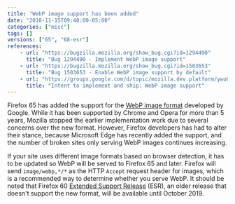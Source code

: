 ```yaml
---
title: "WebP image support has been added"
date: "2018-11-15T09:40:00-05:00"
categories: ["misc"]
tags: []
versions: ["65", "68-esr"]
references:
    - url: "https://bugzilla.mozilla.org/show_bug.cgi?id=1294490"
      title: "Bug 1294490 - Implement WebP image support"
    - url: "https://bugzilla.mozilla.org/show_bug.cgi?id=1503653"
      title: "Bug 1503653 - Enable WebP image support by default"
    - url: "https://groups.google.com/d/topic/mozilla.dev.platform/ywu0gzoQfRY/discussion"
      title: "Intent to implement and ship: WebP image support"
---
```

Firefox 65 has added the support for the [WebP image format](https://en.wikipedia.org/wiki/WebP) developed by Google. While it has been supported by Chrome and Opera for more than 5 years, Mozilla stopped the earlier implementation work due to several concerns over the new format. However, Firefox developers has had to alter their stance, because Microsoft Edge has recently added the support, and the number of broken sites only serving WebP images continues increasing.

If your site uses different image formats based on browser detection, it has to be updated so WebP will be served to Firefox 65 and later. Firefox will send `image/webp,*/*` as the HTTP `Accept` request header for images, which is a recommended way to determine whether you serve WebP. It should be noted that Firefox 60 [Extended Support Release](https://www.mozilla.org/firefox/organizations/) (ESR), an older release that doesn't support the new format, will be available until October 2019.
